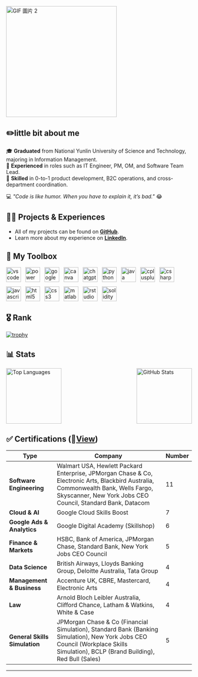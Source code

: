 <div style="display: flex; align-items: center; gap: 10px;">
  <img src="https://media3.giphy.com/media/v1.Y2lkPTc5MGI3NjExb3BsdGVrd2F1enA1bmtnaGJudjF6cTJkeDczNTF3NG15cTJoZXBsMCZlcD12MV9pbnRlcm5hbF9naWZfYnlfaWQmY3Q9cw/ZxkIpml8oaFji4IRpz/giphy.gif" alt="GIF 圖片 2" style="width: 300px; height: auto;">
</div>

## ✏️little bit about me


🎓 **Graduated** from National Yunlin University of Science and Technology, majoring in Information Management.  
💼 **Experienced** in roles such as IT Engineer, PM, OM, and Software Team Lead.  
🚀 **Skilled** in 0-to-1 product development, B2C operations, and cross-department coordination.  

💻 *"Code is like humor. When you have to explain it, it’s bad."* 😂


## 👨‍💻 Projects & Experiences

- All of my projects can be found on **[GitHub](https://github.com/chase5ws)**.  
- Learn more about my experience on **[LinkedIn](https://www.linkedin.com/in/chase5ws/)**.


## 🧰 My Toolbox

<div style="display: flex; align-items: center; gap: 12px; flex-wrap: wrap;">
  <img src="https://cdn.jsdelivr.net/gh/devicons/devicon/icons/vscode/vscode-original.svg" alt="vscode logo" height="40px" width="40px" />
  <img src="https://img.icons8.com/?size=100&id=kTTt25v6Drpd&format=png&color=000000" alt="power automate logo" height="40px" width="40px" />
  <img src="https://cdn.jsdelivr.net/gh/devicons/devicon/icons/googlecloud/googlecloud-original.svg" alt="googlecloud logo" height="40px" width="40px" />
  <img src="https://cdn.jsdelivr.net/gh/devicons/devicon/icons/canva/canva-original.svg" alt="canva logo" height="40px" width="40px" />
  <img src="https://upload.wikimedia.org/wikipedia/commons/0/04/ChatGPT_logo.svg" alt="chatgpt logo" height="40px" width="40px" />
  <img src="https://cdn.jsdelivr.net/gh/devicons/devicon/icons/python/python-original.svg" alt="python logo" height="40px" width="40px" />
  <img src="https://cdn.jsdelivr.net/gh/devicons/devicon/icons/java/java-original.svg" alt="java logo" height="40px" width="40px" />
  <img src="https://cdn.jsdelivr.net/gh/devicons/devicon/icons/cplusplus/cplusplus-original.svg" alt="cplusplus logo" height="40px" width="40px" />
  <img src="https://cdn.jsdelivr.net/gh/devicons/devicon/icons/csharp/csharp-original.svg" alt="csharp logo" height="40px" width="40px" />
  <img src="https://cdn.jsdelivr.net/gh/devicons/devicon/icons/javascript/javascript-original.svg" alt="javascript logo" height="40px" width="40px" />
  <img src="https://cdn.jsdelivr.net/gh/devicons/devicon/icons/html5/html5-original.svg" alt="html5 logo" height="40px" width="40px" />
  <img src="https://cdn.jsdelivr.net/gh/devicons/devicon/icons/css3/css3-original.svg" alt="css3 logo" height="40px" width="40px" />
  <img src="https://cdn.jsdelivr.net/gh/devicons/devicon/icons/matlab/matlab-original.svg" alt="matlab logo" height="40px" width="40px" />
  <img src="https://cdn.jsdelivr.net/gh/devicons/devicon@latest/icons/r/r-plain.svg" alt="rstudio logo" height="40px" width="40px" />
  <img src="https://img.icons8.com/?size=100&id=HOpiPSjPWNNd&format=png&color=000000" alt="solidity logo" height="40px" width="40px" />
</div>

## 🎖️ Rank

[![trophy](https://github-profile-trophy.vercel.app/?username=chase5ws&theme=juicyfresh)](https://github.com/chase5ws/github-profile-trophy)


## 📊 Stats

<div style="display: flex; justify-content: space-between; align-items: center; gap: 10px;">
  <img src="https://github-readme-stats.vercel.app/api/top-langs?username=chase5ws&show_icons=true&locale=en&layout=compact&theme=tokyonight" alt="Top Languages" style="height: 150px;" />
  <img src="https://github-readme-stats.vercel.app/api?username=chase5ws&show_icons=true&theme=tokyonight" alt="GitHub Stats" style="height: 150px;" />
</div>


## ✅ Certifications (📂[View](./certificate))

| **Type**                           | **Company**                                                                                          | **Number** |
|------------------------------------|---------------------------------------------------------------------------------------------------|--------------|
| **Software Engineering**           | Walmart USA, Hewlett Packard Enterprise, JPMorgan Chase & Co, Electronic Arts, Blackbird Australia, Commonwealth Bank, Wells Fargo, Skyscanner, New York Jobs CEO Council, Standard Bank, Datacom | 11           |
| **Cloud & AI**                     | Google Cloud Skills Boost                                                                         | 7            |
| **Google Ads & Analytics**         | Google Digital Academy (Skillshop)                                                               | 6            |
| **Finance & Markets**              | HSBC, Bank of America, JPMorgan Chase, Standard Bank, New York Jobs CEO Council                  | 5            |
| **Data Science**                   | British Airways, Lloyds Banking Group, Deloitte Australia, Tata Group                            | 4            |
| **Management & Business**          | Accenture UK, CBRE, Mastercard, Electronic Arts                                                  | 4            |
| **Law**                            | Arnold Bloch Leibler Australia, Clifford Chance, Latham & Watkins, White & Case                  | 4            |
| **General Skills Simulation**      | JPMorgan Chase & Co (Financial Simulation), Standard Bank (Banking Simulation), New York Jobs CEO Council (Workplace Skills Simulation), BCLP (Brand Building), Red Bull (Sales) | 5            |

---



